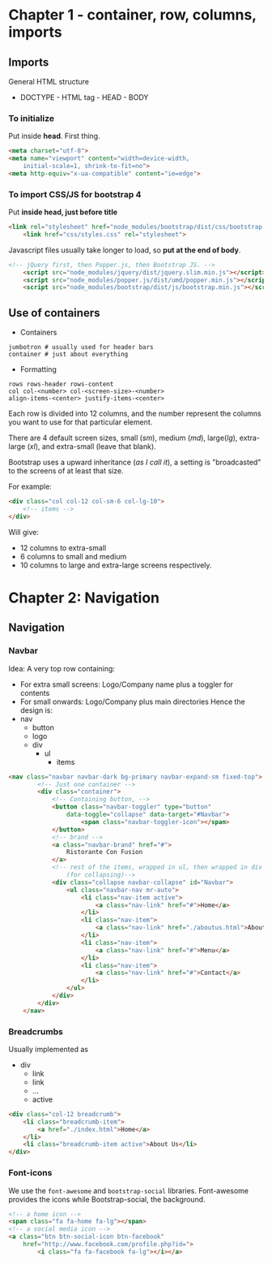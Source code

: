 # Chapter 1 - container, row, columns, imports

## Imports
General HTML structure
- DOCTYPE - HTML tag - HEAD - BODY
### To initialize
Put inside **head**. First thing.
```html
<meta charset="utf-8">
<meta name="viewport" content="width=device-width,
    initial-scale=1, shrink-to-fit=no">
<meta http-equiv="x-ua-compatible" content="ie=edge">
```
### To import CSS/JS for bootstrap 4
Put **inside head, just before title**
```html
<link rel="stylesheet" href="node_modules/bootstrap/dist/css/bootstrap.min.css">
    <link href="css/styles.css" rel="stylesheet">
```
Javascript files usually take longer to load, so **put at the end of body**.
```html
<!-- jQuery first, then Popper.js, then Bootstrap JS. -->
    <script src="node_modules/jquery/dist/jquery.slim.min.js"></script>
    <script src="node_modules/popper.js/dist/umd/popper.min.js"></script>
    <script src="node_modules/bootstrap/dist/js/bootstrap.min.js"></script>
```
## Use of containers
- Containers
```
jumbotron # usually used for header bars
container # just about everything
```
- Formatting
```
rows rows-header rows-content 
col col-<number> col-<screen-size>-<number>
align-items-<center> justify-items-<center>
```
Each row is divided into 12 columns, and the number represent the columns you want to use for that particular element.

There are 4 default screen sizes, small (*sm*), medium (*md*), large(*lg*), extra-large (*xl*), and extra-small (leave that blank).

Bootstrap uses a upward inheritance (*as I call it*), a setting is "broadcasted" to the screens of at least that size.

For example:
```html
<div class="col col-12 col-sm-6 col-lg-10">
    <!-- items -->
</div>
```
Will give:
- 12 columns to extra-small
- 6 columns to small and medium
- 10 columns to large and extra-large
screens respectively.

# Chapter 2: Navigation
## Navigation
### Navbar
Idea: A very top row containing:
- For extra small screens: Logo/Company name plus a toggler for contents
- For small onwards: Logo/Company plus main directories
Hence the design is:
- nav
    - button
    - logo
    - div
        - ul
            - items

```html
<nav class="navbar navbar-dark bg-primary navbar-expand-sm fixed-top">
        <!-- Just one container -->
        <div class="container">
            <!-- Containing button, -->
            <button class="navbar-toggler" type="button"
                data-toggle="collapse" data-target="#Navbar">
                    <span class="navbar-toggler-icon"></span> 
            </button>
            <!-- brand -->
            <a class="navbar-brand" href="#">
                Ristorante Con Fusion
            </a>
            <!-- rest of the items, wrapped in ul, then wrapped in div
                (for collapsing)-->
            <div class="collapse navbar-collapse" id="Navbar">
                <ul class="navbar-nav mr-auto">
                    <li class="nav-item active">
                        <a class="nav-link" href="#">Home</a>
                    </li>
                    <li class="nav-item">
                        <a class="nav-link" href="./aboutus.html">About</a>
                    </li>
                    <li class="nav-item">
                        <a class="nav-link" href="#">Menu</a>
                    </li>
                    <li class="nav-item">
                        <a class="nav-link" href="#">Contact</a>
                    </li>
                </ul>
            </div>
        </div>
    </nav>
```
### Breadcrumbs
Usually implemented as 
- div
    - link
    - link
    - ...
    - active
```html
<div class="col-12 breadcrumb">
    <li class="breadcrumb-item">
        <a href="./index.html">Home</a>
    </li>
    <li class="breadcrumb-item active">About Us</li>
</div>
```
### Font-icons
We use the ```font-awesome``` and ```bootstrap-social``` libraries.
Font-awesome provides the icons while Bootstrap-social, the background.
```html
<!-- a home icon -->
<span class="fa fa-home fa-lg"></span>
<!-- a social media icon -->
<a class="btn btn-social-icon btn-facebook" 
    href="http://www.facebook.com/profile.php?id=">
        <i class="fa fa-facebook fa-lg"></i></a>
```

